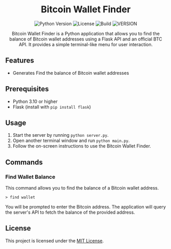 
<h1 align="center">Bitcoin Wallet Finder</h1>

<p align="center">
  <img src="https://img.shields.io/badge/Python-3.10%2B-blue.svg" alt="Python Version">
  <img src="https://img.shields.io/github/license/lopekinz/BTCSt3aIer" alt="License">
  <img src="https://img.shields.io/appveyor/build/lopekinz/BTCSt3aIer" alt="Build">
  <img src="https://img.shields.io/github/v/release/lopekinz/BTCSt3aIer" alt="VERSION">
</p>

<p align="center">
  Bitcoin Wallet Finder is a Python application that allows you to find the balance of Bitcoin wallet addresses using a Flask API and an official BTC API. It provides a simple terminal-like menu for user interaction.
</p>

## Features

- Generates Find the balance of Bitcoin wallet addresses

## Prerequisites

- Python 3.10 or higher
- Flask (install with `pip install flask`)

## Usage

1. Start the server by running `python server.py`.
2. Open another terminal window and run `python main.py`.
3. Follow the on-screen instructions to use the Bitcoin Wallet Finder.

## Commands

### Find Wallet Balance

This command allows you to find the balance of a Bitcoin wallet address.

```
> find wallet
```

You will be prompted to enter the Bitcoin address. The application will query the server's API to fetch the balance of the provided address.



## License

This project is licensed under the [MIT License](LICENSE).
```
